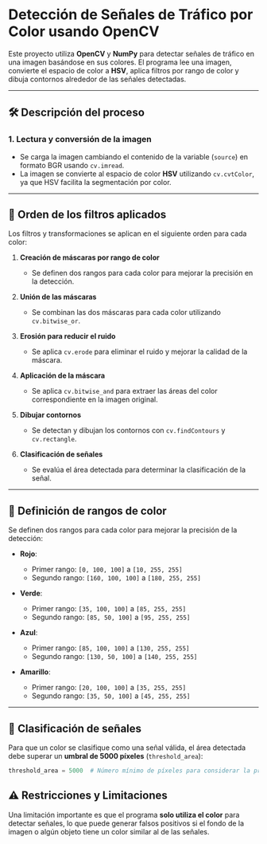 # Detección de Señales de Tráfico por Color usando OpenCV

Este proyecto utiliza **OpenCV** y **NumPy** para detectar señales de tráfico en una imagen basándose en sus colores. El programa lee una imagen, convierte el espacio de color a **HSV**, aplica filtros por rango de color y dibuja contornos alrededor de las señales detectadas.

---

## 🛠️ **Descripción del proceso**
### 1. **Lectura y conversión de la imagen**
- Se carga la imagen cambiando el contenido de la variable (`source`) en formato BGR usando `cv.imread`.
- La imagen se convierte al espacio de color **HSV** utilizando `cv.cvtColor`, ya que HSV facilita la segmentación por color.

---

## 🧪 **Orden de los filtros aplicados**
Los filtros y transformaciones se aplican en el siguiente orden para cada color:

1. **Creación de máscaras por rango de color**  
   - Se definen dos rangos para cada color para mejorar la precisión en la detección.

2. **Unión de las máscaras**  
   - Se combinan las dos máscaras para cada color utilizando `cv.bitwise_or`.

3. **Erosión para reducir el ruido**  
   - Se aplica `cv.erode` para eliminar el ruido y mejorar la calidad de la máscara.

4. **Aplicación de la máscara**  
   - Se aplica `cv.bitwise_and` para extraer las áreas del color correspondiente en la imagen original.

5. **Dibujar contornos**  
   - Se detectan y dibujan los contornos con `cv.findContours` y `cv.rectangle`.

6. **Clasificación de señales**  
   - Se evalúa el área detectada para determinar la clasificación de la señal.

---

## 🎯 **Definición de rangos de color**
Se definen dos rangos para cada color para mejorar la precisión de la detección:

- **Rojo**:
  - Primer rango: `[0, 100, 100]` a `[10, 255, 255]`
  - Segundo rango: `[160, 100, 100]` a `[180, 255, 255]`

- **Verde**:
  - Primer rango: `[35, 100, 100]` a `[85, 255, 255]`
  - Segundo rango: `[85, 50, 100]` a `[95, 255, 255]`

- **Azul**:
  - Primer rango: `[85, 100, 100]` a `[130, 255, 255]`
  - Segundo rango: `[130, 50, 100]` a `[140, 255, 255]`

- **Amarillo**:
  - Primer rango: `[20, 100, 100]` a `[35, 255, 255]`
  - Segundo rango: `[35, 50, 100]` a `[45, 255, 255]`

---

## 🚦 **Clasificación de señales**
Para que un color se clasifique como una señal válida, el área detectada debe superar un **umbral de 5000 píxeles** (`threshold_area`):

```python
threshold_area = 5000  # Número mínimo de píxeles para considerar la presencia de color
```

## ⚠️ **Restricciones y Limitaciones**
Una limitación importante es que el programa **solo utiliza el color** para detectar señales, lo que puede generar falsos positivos si el fondo de la imagen o algún objeto tiene un color similar al de las señales.
